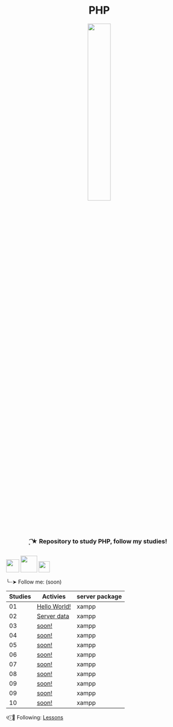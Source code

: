 <h1 align="center">
 PHP
</h1>

<div align="center">
 <img src="https://github.com/Irissuu/Java/assets/161527170/de651dca-4e82-436e-b08c-253a1377721f"  width="35%" />
</div>

<h3 align="center"> 
 ͙͘͡★ Repository to study PHP, follow my studies!
 
##

<img height="35" src="https://user-images.githubusercontent.com/25181517/192108891-d86b6220-e232-423a-bf5f-90903e6887c3.png"> <img height="45" src="https://github.com/marwin1991/profile-technology-icons/assets/76662862/dbbc299a-8356-45e4-9d2e-a6c21b4569cf">  <img height="30" src="https://img.shields.io/badge/XAMPP-FB7A24.svg?style=for-the-badge&logo=XAMPP&logoColor=white"> 

╰┈➤ Follow me: (soon)

| Studies | Activies | server package |
| ------- | -------- | -------------- |
| 01 | <a href="https://github.com/Irissuu/PHP/tree/67be2140730297f83847529bbec27748fa8142aa/ex00">Hello World!</a> | xampp | 
| 02 | <a href="https://github.com/Irissuu/PHP/tree/67be2140730297f83847529bbec27748fa8142aa/ex01">Server data</a> | xampp |
| 03 | <a href="">soon!</a> | xampp |
| 04 | <a href="">soon!</a> | xampp |
| 05 | <a href="">soon!</a> | xampp |
| 06 | <a href="">soon!</a> | xampp |
| 07 | <a href="">soon!</a> | xampp |
| 08 | <a href="">soon!</a> | xampp |
| 09 | <a href="">soon!</a> | xampp |
| 09 | <a href="">soon!</a> | xampp |
| 10 | <a href="">soon!</a> | xampp |

୧⍤⃝🍓 Following: <a href="https://www.youtube.com/playlist?list=PLHz_AreHm4dlFPrCXCmd5g92860x_Pbr_">Lessons</a>

